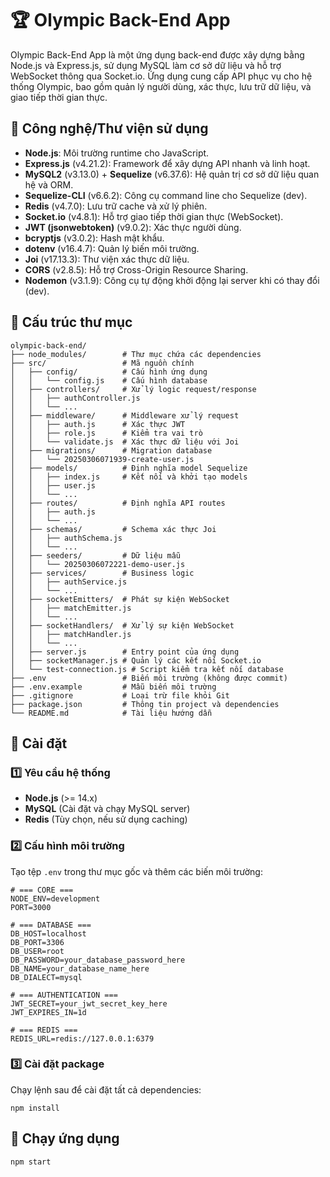# 🏆 Olympic Back-End App

Olympic Back-End App là một ứng dụng back-end được xây dựng bằng Node.js và Express.js, sử dụng MySQL làm cơ sở dữ liệu và hỗ trợ WebSocket thông qua Socket.io. Ứng dụng cung cấp API phục vụ cho hệ thống Olympic, bao gồm quản lý người dùng, xác thực, lưu trữ dữ liệu, và giao tiếp thời gian thực.

## 📌 Công nghệ/Thư viện sử dụng
- **Node.js**: Môi trường runtime cho JavaScript.
- **Express.js** (v4.21.2): Framework để xây dựng API nhanh và linh hoạt.
- **MySQL2** (v3.13.0) + **Sequelize** (v6.37.6): Hệ quản trị cơ sở dữ liệu quan hệ và ORM.
- **Sequelize-CLI** (v6.6.2): Công cụ command line cho Sequelize (dev).
- **Redis** (v4.7.0): Lưu trữ cache và xử lý phiên.
- **Socket.io** (v4.8.1): Hỗ trợ giao tiếp thời gian thực (WebSocket).
- **JWT (jsonwebtoken)** (v9.0.2): Xác thực người dùng.
- **bcryptjs** (v3.0.2): Hash mật khẩu.
- **dotenv** (v16.4.7): Quản lý biến môi trường.
- **Joi** (v17.13.3): Thư viện xác thực dữ liệu.
- **CORS** (v2.8.5): Hỗ trợ Cross-Origin Resource Sharing.
- **Nodemon** (v3.1.9): Công cụ tự động khởi động lại server khi có thay đổi (dev).

## 📂 Cấu trúc thư mục

```
olympic-back-end/
├── node_modules/        # Thư mục chứa các dependencies
├── src/                 # Mã nguồn chính
│   ├── config/          # Cấu hình ứng dụng
│   │   └── config.js    # Cấu hình database
│   ├── controllers/     # Xử lý logic request/response
│   │   ├── authController.js
│   │   └── ...
│   ├── middleware/      # Middleware xử lý request
│   │   ├── auth.js      # Xác thực JWT
│   │   ├── role.js      # Kiểm tra vai trò
│   │   └── validate.js  # Xác thực dữ liệu với Joi
│   ├── migrations/      # Migration database
│   │   └── 20250306071939-create-user.js
│   ├── models/          # Định nghĩa model Sequelize
│   │   ├── index.js     # Kết nối và khởi tạo models
│   │   ├── user.js
│   │   └── ...
│   ├── routes/          # Định nghĩa API routes
│   │   ├── auth.js
│   │   └── ...
│   ├── schemas/         # Schema xác thực Joi
│   │   ├── authSchema.js
│   │   └── ...
│   ├── seeders/         # Dữ liệu mẫu
│   │   └── 20250306072221-demo-user.js
│   ├── services/        # Business logic
│   │   ├── authService.js
│   │   └── ...
│   ├── socketEmitters/  # Phát sự kiện WebSocket
│   │   ├── matchEmitter.js
│   │   └── ...
│   ├── socketHandlers/  # Xử lý sự kiện WebSocket
│   │   ├── matchHandler.js
│   │   └── ...
│   ├── server.js        # Entry point của ứng dụng
│   ├── socketManager.js # Quản lý các kết nối Socket.io
│   └── test-connection.js # Script kiểm tra kết nối database
├── .env                 # Biến môi trường (không được commit)
├── .env.example         # Mẫu biến môi trường
├── .gitignore           # Loại trừ file khỏi Git
├── package.json         # Thông tin project và dependencies
└── README.md            # Tài liệu hướng dẫn
```

## 🚀 Cài đặt

### 1️⃣ Yêu cầu hệ thống
- **Node.js** (>= 14.x)
- **MySQL** (Cài đặt và chạy MySQL server)
- **Redis** (Tùy chọn, nếu sử dụng caching)

### 2️⃣ Cấu hình môi trường
Tạo tệp `.env` trong thư mục gốc và thêm các biến môi trường:

```env
# === CORE ===
NODE_ENV=development
PORT=3000

# === DATABASE ===
DB_HOST=localhost
DB_PORT=3306
DB_USER=root
DB_PASSWORD=your_database_password_here
DB_NAME=your_database_name_here
DB_DIALECT=mysql

# === AUTHENTICATION ===
JWT_SECRET=your_jwt_secret_key_here
JWT_EXPIRES_IN=1d

# === REDIS ===
REDIS_URL=redis://127.0.0.1:6379
```

### 3️⃣ Cài đặt package
Chạy lệnh sau để cài đặt tất cả dependencies:

```
npm install
```

## 🎯 Chạy ứng dụng

```
npm start
```
